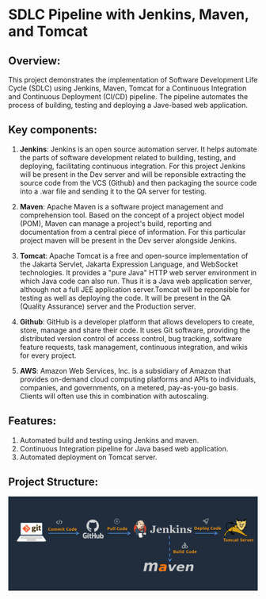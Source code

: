 # SDLC Pipeline with Jenkins, Maven, and Tomcat

## Overview: 
This project demonstrates the implementation of Software Development Life Cycle (SDLC) using Jenkins, Maven, Tomcat for a Continuous Integration and 
Continuous Deployment (CI/CD) pipeline. The pipeline automates the process of building, testing and deploying a Jave-based web application.

## Key components: 
1. **Jenkins**: Jenkins is an open source automation server. It helps automate the parts of software development related to building, testing, and deploying, facilitating continuous integration. For this project Jenkins will be present in the Dev server and will be reponsible extracting the source code from the VCS (Github) and then packaging the source code into a .war file and sending it to the QA server for testing. 

2. **Maven**: Apache Maven is a software project management and comprehension tool. Based on the concept of a project object model (POM), Maven can manage a project's build, reporting and documentation from a central piece of information. For this particular project maven will be present in the Dev server alongside Jenkins. 

3. **Tomcat**: Apache Tomcat is a free and open-source implementation of the Jakarta Servlet, Jakarta Expression Language, and WebSocket technologies. It provides a "pure Java" HTTP web server environment in which Java code can also run. Thus it is a Java web application server, although not a full JEE application server.Tomcat will be reponsible for testing as well as deploying the code. It will be present in the QA (Quality Assurance) server and the Production server.  

4. **Github**: GitHub is a developer platform that allows developers to create, store, manage and share their code. It uses Git software, providing the distributed version control of access control, bug tracking, software feature requests, task management, continuous integration, and wikis for every project.

5. **AWS**: Amazon Web Services, Inc. is a subsidiary of Amazon that provides on-demand cloud computing platforms and APIs to individuals, companies, and governments, on a metered, pay-as-you-go basis. Clients will often use this in combination with autoscaling.


## Features: 
1. Automated build and testing using Jenkins and maven.
2. Continuous Integration pipeline for Java based web application.
3. Automated deployment on Tomcat server.  

## Project Structure: 
![Alt text](y1.png)